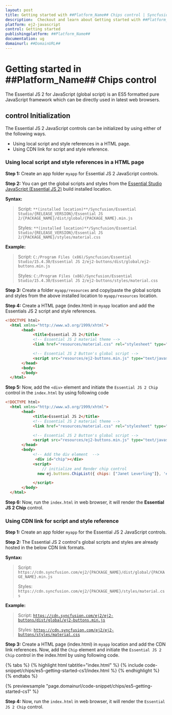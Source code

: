 ```yaml
---
layout: post
title: Getting started with ##Platform_Name## Chips control | Syncfusion
description:  Checkout and learn about Getting started with ##Platform_Name## Chips control of Syncfusion Essential JS 2 and more details.
platform: ej2-javascript
control: Getting started 
publishingplatform: ##Platform_Name##
documentation: ug
domainurl: ##DomainURL##
---
```


# Getting started in ##Platform_Name## Chips control

The Essential JS 2 for JavaScript (global script) is an ES5 formatted pure JavaScript framework which can be directly used in latest web browsers.

## control Initialization

The Essential JS 2 JavaScript controls can be initialized by using either of the following ways.

* Using local script and style references in a HTML page.
* Using CDN link for script and style reference.

### Using local script and style references in a HTML page

**Step 1:** Create an app folder `myapp` for Essential JS 2 JavaScript controls.

**Step 2:** You can get the global scripts and styles from the [Essential Studio JavaScript (Essential JS 2)](https://www.syncfusion.com/downloads/essential-js2) build installed location.

**Syntax:**
> Script: `**(installed location)**/Syncfusion/Essential Studio/{RELEASE_VERSION}/Essential JS 2/{PACKAGE_NAME}/dist/global/{PACKAGE_NAME}.min.js`
>
> Styles: `**(installed location)**/Syncfusion/Essential Studio/{RELEASE_VERSION}/Essential JS 2/{PACKAGE_NAME}/styles/material.css`

**Example:**

> Script: `C:/Program Files (x86)/Syncfusion/Essential Studio/15.4.30/Essential JS 2/ej2-buttons/dist/global/ej2-buttons.min.js`
>
> Styles: `C:/Program Files (x86)/Syncfusion/Essential Studio/15.4.30/Essential JS 2/ej2-buttons/styles/material.css`

**Step 3:** Create a folder `myapp/resources` and copy/paste the global scripts and styles from the above installed location to `myapp/resources` location.

**Step 4:** Create a HTML page (index.html) in `myapp` location and add the Essentials JS 2 script and style references.

```html
<!DOCTYPE html>
  <html xmlns="http://www.w3.org/1999/xhtml">
       <head>
            <title>Essential JS 2</title>
            <!-- Essential JS 2 material theme -->
            <link href="resources/material.css" rel="stylesheet" type="text/css"/>

            <!-- Essential JS 2 Button's global script -->
            <script src="resources/ej2-buttons.min.js" type="text/javascript"></script>
       </head>
       <body>
       </body>
  </html>
```

**Step 5:** Now, add the `<div>` element and initiate the `Essential JS 2 Chip` control in the `index.html` by using following code

```html
<!DOCTYPE html>
  <html xmlns="http://www.w3.org/1999/xhtml">
       <head>
            <title>Essential JS 2</title>
            <!-- Essential JS 2 material theme -->
            <link href="resources/material.css" rel="stylesheet" type="text/css"/>

            <!-- Essential JS 2 Button's global script -->
            <script src="resources/ej2-buttons.min.js" type="text/javascript"></script>
       </head>
       <body>
            <!-- Add the div element  -->
             <div id="chip"></div>
            <script>
                // initialize and Render chip control
              new ej.buttons.ChipList({ chips: ["Janet Leverling"]}, '#chip');

            </script>
       </body>
  </html>
```

**Step 6:** Now, run the `index.html` in web browser, it will render the **Essential JS 2 Chip** control.

### Using CDN link for script and style reference

**Step 1:** Create an app folder `myapp` for the Essential JS 2 JavaScript controls.

**Step 2:** The Essential JS 2 control's global scripts and styles are already hosted in the below CDN link formats.

**Syntax:**
> Script: `https://cdn.syncfusion.com/ej2/{PACKAGE_NAME}/dist/global/{PACKAGE_NAME}.min.js`
>
> Styles: `https://cdn.syncfusion.com/ej2/{PACKAGE_NAME}/styles/material.css`

**Example:**
> Script: [`https://cdn.syncfusion.com/ej2/ej2-buttons/dist/global/ej2-buttons.min.js`](https://cdn.syncfusion.com/ej2/ej2-buttons/dist/global/ej2-buttons.min.js)
>
> Styles: [`https://cdn.syncfusion.com/ej2/ej2-buttons/styles/material.css`](https://cdn.syncfusion.com/ej2/ej2-buttons/styles/material.css)

**Step 3:** Create a HTML page (index.html) in `myapp` location and add the CDN link references. Now, add the `Chip` element and initiate the `Essential JS 2 Chip` control in the index.html by using following code.

{% tabs %}
{% highlight html tabtitle="index.html" %}
{% include code-snippet/chips/es5-getting-started-cs1/index.html %}
{% endhighlight %}
{% endtabs %}
        
{% previewsample "page.domainurl/code-snippet/chips/es5-getting-started-cs1" %}

**Step 4:** Now, run the `index.html` in web browser, it will render the `Essential JS 2 Chip` control.
